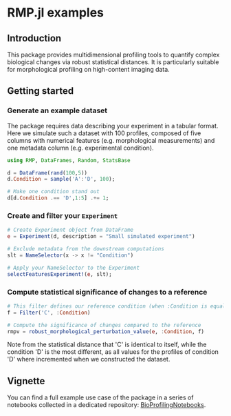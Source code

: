 # RMP.jl examples

## Introduction 

This package provides multidimensional profiling tools to quantify complex biological changes via robust statistical distances. It is particularly suitable for morphological profiling on high-content imaging data. 

## Getting started

### Generate an example dataset 

The package requires data describing your experiment in a tabular format. Here we simulate such a dataset with 100 profiles, composed of five columns with numerical features (e.g. morphological measurements) and one metadata column (e.g. experimental condition).

```julia
using RMP, DataFrames, Random, StatsBase

d = DataFrame(rand(100,5))
d.Condition = sample('A':'D', 100);

# Make one condition stand out
d[d.Condition .== 'D',1:5] .+= 1;
```

### Create and filter your `Experiment`

```julia
# Create Experiment object from DataFrame
e = Experiment(d, description = "Small simulated experiment")

# Exclude metadata from the downstream computations
slt = NameSelector(x -> x != "Condition")

# Apply your NameSelector to the Experiment
selectFeaturesExperiment!(e, slt);
```

### Compute statistical significance of changes to a reference

```julia
# This filter defines our reference condition (when :Condition is equal to 'C')
f = Filter('C', :Condition)

# Compute the significance of changes compared to the reference
rmpv = robust_morphological_perturbation_value(e, :Condition, f)
```

Note from the statistical distance that 'C' is identical to itself, while the condition 'D' is the most different, as all values for the profiles of condition 'D' where incremented when we constructed the dataset.


## Vignette

You can find a full example use case of the package in a series of notebooks collected in a dedicated repository: [BioProfilingNotebooks](https://github.com/menchelab/BioProfilingNotebooks).